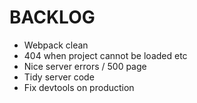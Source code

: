 # BACKLOG

* Webpack clean
* 404 when project cannot be loaded etc
* Nice server errors / 500 page
* Tidy server code
* Fix devtools on production
